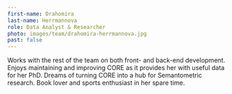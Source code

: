 ```yaml
---
first-name: Drahomira
last-name: Herrmannova
role: Data Analyst & Researcher
photo: images/team/drahomira-herrmannova.jpg
past: false
---
```

Works with the rest of the team on both front- and back-end development.
Enjoys maintaining and improving CORE as it provides her with useful data
for her PhD. Dreams of turning CORE into a hub for Semantometric research.
Book lover and sports enthusiast in her spare time.
